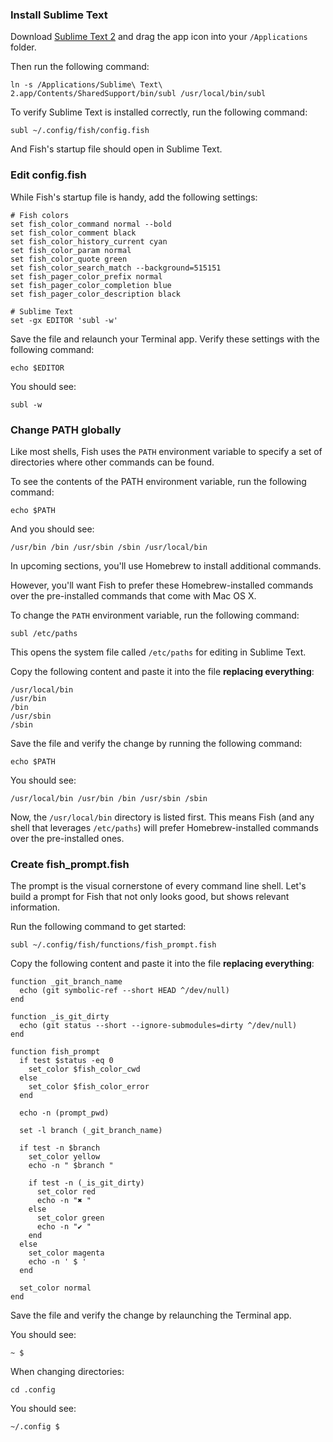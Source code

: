 ### Install Sublime Text

Download [Sublime Text 2](http://www.sublimetext.com/2) and drag the app icon into your `/Applications` folder.

Then run the following command:

```
ln -s /Applications/Sublime\ Text\ 2.app/Contents/SharedSupport/bin/subl /usr/local/bin/subl
```

To verify Sublime Text is installed correctly, run the following command:

```
subl ~/.config/fish/config.fish
```

And Fish's startup file should open in Sublime Text.


### Edit config.fish

While Fish's startup file is handy, add the following settings:

```
# Fish colors
set fish_color_command normal --bold
set fish_color_comment black
set fish_color_history_current cyan
set fish_color_param normal
set fish_color_quote green
set fish_color_search_match --background=515151
set fish_pager_color_prefix normal
set fish_pager_color_completion blue
set fish_pager_color_description black

# Sublime Text
set -gx EDITOR 'subl -w'
```

Save the file and relaunch your Terminal app. Verify these settings with the following command:

```
echo $EDITOR
```

You should see:

```
subl -w
```

### Change PATH globally

Like most shells, Fish uses the `PATH` environment variable to specify a set of directories where other commands can be found.

To see the contents of the PATH environment variable, run the following command:

```
echo $PATH
```

And you should see:

```
/usr/bin /bin /usr/sbin /sbin /usr/local/bin
```

In upcoming sections, you'll use Homebrew to install additional commands.

However, you'll want Fish to prefer these Homebrew-installed commands over the pre-installed commands that come with Mac OS X.

To change the `PATH` environment variable, run the following command:

```
subl /etc/paths
```

This opens the system file called `/etc/paths` for editing in Sublime Text.

Copy the following content and paste it into the file **replacing everything**:

```
/usr/local/bin
/usr/bin
/bin
/usr/sbin
/sbin
```

Save the file and verify the change by running the following command:

```
echo $PATH
```

You should see:

```
/usr/local/bin /usr/bin /bin /usr/sbin /sbin
```

Now, the `/usr/local/bin` directory is listed first. This means Fish (and any shell that leverages `/etc/paths`) will prefer Homebrew-installed commands over the pre-installed ones.


### Create fish_prompt.fish

The prompt is the visual cornerstone of every command line shell. Let's build a prompt for Fish that not only looks good, but shows relevant information.

Run the following command to get started:

```
subl ~/.config/fish/functions/fish_prompt.fish
```

Copy the following content and paste it into the file **replacing everything**:

```
function _git_branch_name
  echo (git symbolic-ref --short HEAD ^/dev/null)
end

function _is_git_dirty
  echo (git status --short --ignore-submodules=dirty ^/dev/null)
end

function fish_prompt
  if test $status -eq 0
    set_color $fish_color_cwd
  else
    set_color $fish_color_error
  end

  echo -n (prompt_pwd)

  set -l branch (_git_branch_name)

  if test -n $branch
    set_color yellow
    echo -n " $branch "

    if test -n (_is_git_dirty)
      set_color red
      echo -n "✖ "
    else
      set_color green
      echo -n "✔ "
    end
  else
    set_color magenta
    echo -n ' $ '
  end

  set_color normal
end
```

Save the file and verify the change by relaunching the Terminal app.

You should see:

```
~ $
```

When changing directories:

```
cd .config
```

You should see:

```
~/.config $
```
